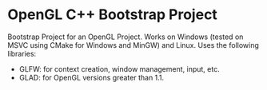 # OpenGL C++ Bootstrap Project

Bootstrap Project for an OpenGL Project. Works on Windows (tested on MSVC using CMake for Windows and MinGW) and Linux. Uses the following libraries:
* GLFW: for context creation, window management, input, etc.
* GLAD: for OpenGL versions greater than 1.1.